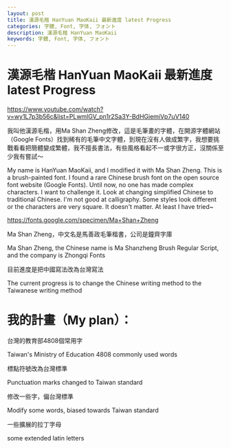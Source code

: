 ```yaml
---
layout: post
title: 漢源毛楷 HanYuan MaoKaii 最新進度 latest Progress
categories: 字體, Font, 字体, フォント
description: 漢源毛楷 HanYuan MaoKaii
keywords: 字體, Font, 字体, フォント
---
```


# 漢源毛楷 HanYuan MaoKaii 最新進度 latest Progress

https://www.youtube.com/watch?v=wy1L7p3b56c&list=PLwmlGV_pn1r2Sa3Y-BdHGiemiVp7uV140

我叫他漢源毛楷，用Ma Shan Zheng修改，這是毛筆畫的字體，在開源字體網站（Google Fonts）找到稀有的毛筆中文字體，到現在沒有人做成繁字，我想要挑戰看看把簡體變成繁體，我不擅長書法，有些風格看起不一或字很方正，沒關係至少我有嘗試～

My name is HanYuan MaoKaii, and I modified it with Ma Shan Zheng. This is a brush-painted font. I found a rare Chinese brush font on the open source font website (Google Fonts). Until now, no one has made complex characters. I want to challenge it. Look at changing simplified Chinese to traditional Chinese. I'm not good at calligraphy. Some styles look different or the characters are very square. It doesn't matter. At least I have tried~

https://fonts.google.com/specimen/Ma+Shan+Zheng

Ma Shan Zheng，中文名是馬善政毛筆楷書，公司是鐘齊字庫

Ma Shan Zheng, the Chinese name is Ma Shanzheng Brush Regular Script, and the company is Zhongqi Fonts

目前進度是把中國寫法改為台灣寫法

The current progress is to change the Chinese writing method to the Taiwanese writing method

# 我的計畫（My plan）：

台灣的教育部4808個常用字

Taiwan's Ministry of Education 4808 commonly used words

標點符號改為台灣標準

Punctuation marks changed to Taiwan standard

修改一些字，偏台灣標準

Modify some words, biased towards Taiwan standard

一些擴展的拉丁字母

some extended latin letters
